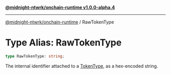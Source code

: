 [**@midnight-ntwrk/onchain-runtime v1.0.0-alpha.4**](../README.md)

***

[@midnight-ntwrk/onchain-runtime](../globals.md) / RawTokenType

# Type Alias: RawTokenType

```ts
type RawTokenType: string;
```

The internal identifier attached to a [TokenType](TokenType.md), as a hex-encoded string.
